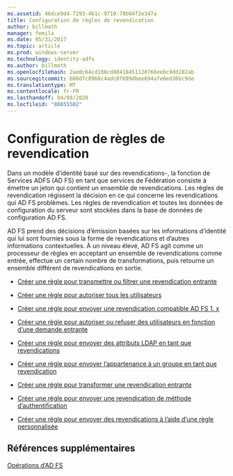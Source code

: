 ```yaml
---
ms.assetid: 46dce9d4-7293-4b1c-9710-78b04f2e347a
title: Configuration de règles de revendication
author: billmath
manager: femila
ms.date: 05/31/2017
ms.topic: article
ms.prod: windows-server
ms.technology: identity-adfs
ms.author: billmath
ms.openlocfilehash: 2ae0c64cd108cd80418451120766eebc9dd282ab
ms.sourcegitcommit: b00d7c8968c4adc8f699dbee694afe6ed36bc9de
ms.translationtype: MT
ms.contentlocale: fr-FR
ms.lasthandoff: 04/08/2020
ms.locfileid: "80855502"
---
```

# <a name="configuring-claim-rules"></a>Configuration de règles de revendication

Dans un modèle d’identité basé sur des revendications\-, la fonction de Services ADFS \(AD FS\) en tant que services de Fédération consiste à émettre un jeton qui contient un ensemble de revendications. Les règles de revendication régissent la décision en ce qui concerne les revendications qui AD FS problèmes. Les règles de revendication et toutes les données de configuration du serveur sont stockées dans la base de données de configuration AD FS.  
  
AD FS prend des décisions d’émission basées sur les informations d’identité qui lui sont fournies sous la forme de revendications et d’autres informations contextuelles. À un niveau élevé, AD FS agit comme un processeur de règles en acceptant un ensemble de revendications comme entrée, effectue un certain nombre de transformations, puis retourne un ensemble différent de revendications en sortie.  
  
-   [Créer une règle pour transmettre ou filtrer une revendication entrante](../../ad-fs/operations/Create-a-Rule-to-Pass-Through-or-Filter-an-Incoming-Claim.md)  
  
-   [Créer une règle pour autoriser tous les utilisateurs](../../ad-fs/operations/Create-a-Rule-to-Permit-All-Users.md)  

-   [Créer une règle pour envoyer une revendication compatible AD FS 1. x](../../ad-fs/operations/Create-a-Rule-to-Send-an-AD-FS-1x-Compatible-Claim.md)
  
-   [Créer une règle pour autoriser ou refuser des utilisateurs en fonction d’une demande entrante](../../ad-fs/operations/Create-a-Rule-to-Permit-or-Deny-Users-Based-on-an-Incoming-Claim.md)  
  
-   [Créer une règle pour envoyer des attributs LDAP en tant que revendications](../../ad-fs/operations/Create-a-Rule-to-Send-LDAP-Attributes-as-Claims.md)  
  
-   [Créer une règle pour envoyer l’appartenance à un groupe en tant que revendication](../../ad-fs/operations/Create-a-Rule-to-Send-Group-Membership-as-a-Claim.md)  
  
-   [Créer une règle pour transformer une revendication entrante](../../ad-fs/operations/Create-a-Rule-to-Transform-an-Incoming-Claim.md)  
  
-   [Créer une règle pour envoyer une revendication de méthode d’authentification](../../ad-fs/operations/Create-a-Rule-to-Send-an-Authentication-Method-Claim.md)  
  
-   [Créer une règle pour envoyer des revendications à l’aide d’une règle personnalisée](../../ad-fs/operations/Create-a-Rule-to-Send-Claims-Using-a-Custom-Rule.md)  

## <a name="additional-references"></a>Références supplémentaires  

[Opérations d’AD FS](../../ad-fs/AD-FS-2016-Operations.md)
